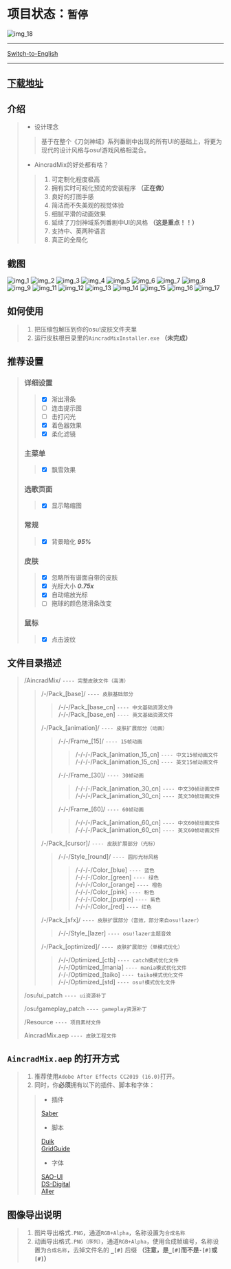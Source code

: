 # 项目状态：`暂停`

![img_18]

----

[Switch-to-English]

----

## [下载地址]

## 介绍

>- 设计理念  
>
>>基于在整个《刀剑神域》系列番剧中出现的所有UI的基础上，将更为现代的设计风格与osu!游戏风格相混合。  
>
>- AincradMix的好处都有啥？  
>
>>1. 可定制化程度极高
>>2. 拥有实时可视化预览的安装程序 **（正在做）**
>>3. 良好的打图手感
>>4. 简洁而不失美观的视觉体验
>>5. 细腻平滑的动画效果  
>>6. 延续了刀剑神域系列番剧中UI的风格 **（这是重点！！）**
>>7. 支持中、英两种语言
>>8. 真正的全局化

## 截图

![img_1]
![img_2]
![img_3]
![img_4]
![img_5]
![img_6]
![img_7]
![img_8]
![img_9]
![img_11]
![img_12]
![img_13]
![img_14]
![img_15]
![img_16]
![img_17]

## 如何使用

>1. 把压缩包解压到你的osu!皮肤文件夹里
>2. 运行皮肤根目录里的`AincradMixInstaller.exe` **（未完成）**

## 推荐设置

>### 详细设置
>
>>- [x] 渐出滑条
>>- [ ] 连击提示图
>>- [ ] 击打闪光
>>- [x] 着色器效果
>>- [x] 柔化滤镜
>
>### 主菜单
>
>>- [x] 飘雪效果
>
>### 选歌页面
>
>>- [x] 显示略缩图
>
>### 常规
>
>>- [x] 背景暗化 ***95%***
>
>### 皮肤
>
>>- [x] 忽略所有谱面自带的皮肤
>>- [x] 光标大小 ***0.75x***
>>- [x] 自动缩放光标
>>- [ ] 拖球的颜色随滑条改变
>
>### 鼠标
>
>>- [x] 点击波纹

## 文件目录描述

>/AincradMix/ `---- 完整皮肤文件（高清）`
>>/-/Pack_[base]/ `---- 皮肤基础部分`  
>>>/-/-/Pack_[base_cn] `---- 中文基础资源文件`  
>>>/-/-/Pack_[base_en] `---- 英文基础资源文件`  
>>
>>/-/Pack_[animation]/ `---- 皮肤扩展部分（动画）`  
>>>/-/-/Frame_[15]/  `---- 15帧动画`  
>>>>/-/-/-/Pack_[animation_15_cn] `---- 中文15帧动画文件`  
>>>>/-/-/-/Pack_[animation_15_cn] `---- 英文15帧动画文件`  
>>>
>>>/-/-/Frame_[30]/  `---- 30帧动画`  
>>>>/-/-/-/Pack_[animation_30_cn] `---- 中文30帧动画文件`  
>>>>/-/-/-/Pack_[animation_30_cn] `---- 英文30帧动画文件`  
>>>
>>>/-/-/Frame_[60]/  `---- 60帧动画`  
>>>>/-/-/-/Pack_[animation_60_cn] `---- 中文60帧动画文件`  
>>>>/-/-/-/Pack_[animation_60_cn] `---- 英文60帧动画文件`  
>>
>>/-/Pack_[cursor]/ `---- 皮肤扩展部分（光标）`  
>>>/-/-/Style_[round]/ `---- 圆形光标风格`  
>>>>/-/-/-/Color_[blue] `---- 蓝色`  
>>>>/-/-/-/Color_[green] `---- 绿色`  
>>>>/-/-/-/Color_[orange] `---- 橙色`  
>>>>/-/-/-/Color_[pink] `---- 粉色`  
>>>>/-/-/-/Color_[purple] `---- 紫色`  
>>>>/-/-/-/Color_[red] `---- 红色`  
>>
>>/-/Pack_[sfx]/ `---- 皮肤扩展部分（音效，部分来自osu!lazer）`  
>>>/-/-/Style_[lazer] `---- osu!lazer主题音效`  
>>
>>/-/Pack_[optimized]/ `---- 皮肤扩展部分（单模式优化）`  
>>>/-/-/Optimized_[ctb] `---- catch模式优化文件`  
>>>/-/-/Optimized_[mania] `---- mania模式优化文件`  
>>>/-/-/Optimized_[taiko] `---- taiko模式优化文件`  
>>>/-/-/Optimized_[std] `---- osu!模式优化文件`  
>
>/osu!ui_patch `---- ui资源补丁`  
>
>/osu!gameplay_patch `---- gameplay资源补丁`  
>
>/Resource `---- 项目素材文件`  
>
>AincradMix.aep `---- 皮肤工程文件`

## `AincradMix.aep` 的打开方式

> 1. 推荐使用`Adobe After Effects CC2019 (16.0)`打开。
> 2. 同时，你**必须**拥有以下的插件、脚本和字体：
>
>>- 插件
>>
>>[Saber]  
>>
>>- 脚本
>>
>>[Duik]  
>>[GridGuide]  
>>
>>- 字体
>>
>>[SAO-UI]  
>>[DS-Digital]  
>>[Aller]  

## 图像导出说明

> 1. 图片导出格式`.PNG`，通道`RGB+Alpha`，名称设置为`合成名称`  
> 2. 动画导出格式`.PNG（序列）`，通道`RGB+Alpha`，使用合成帧编号，名称设置为`合成名称`，去掉文件名的 **`_[#]`** 后缀 **（注意，是`_[#]`而不是`-[#]`或`[#]`）**  

<!-- 链接索引 -->
[img_1]:https://raw.githubusercontent.com/Sendevia/sendevia.github.io/master/img/AincradMix.png
[img_2]:https://raw.githubusercontent.com/Sendevia/sendevia.github.io/master/img/screenshots/menu_1.jpg
[img_3]:https://raw.githubusercontent.com/Sendevia/sendevia.github.io/master/img/screenshots/menu_2.jpg
[img_4]:https://raw.githubusercontent.com/Sendevia/sendevia.github.io/master/img/screenshots/menu_3.jpg
[img_5]:https://raw.githubusercontent.com/Sendevia/sendevia.github.io/master/img/screenshots/menu_4.jpg
[img_6]:https://raw.githubusercontent.com/Sendevia/sendevia.github.io/master/img/screenshots/score.jpg
[img_7]:https://raw.githubusercontent.com/Sendevia/sendevia.github.io/master/img/screenshots/editor_1.jpg
[img_8]:https://raw.githubusercontent.com/Sendevia/sendevia.github.io/master/img/screenshots/editor_2.jpg
[img_9]:https://raw.githubusercontent.com/Sendevia/sendevia.github.io/master/img/screenshots/std_1.jpg
[img_10]:https://raw.githubusercontent.com/Sendevia/sendevia.github.io/master/img/screenshots/std_2.jpg
[img_11]:https://raw.githubusercontent.com/Sendevia/sendevia.github.io/master/img/screenshots/std_3.jpg
[img_12]:https://raw.githubusercontent.com/Sendevia/sendevia.github.io/master/img/screenshots/mania_1.png
[img_13]:https://raw.githubusercontent.com/Sendevia/sendevia.github.io/master/img/screenshots/mania_2.png
[img_14]:https://raw.githubusercontent.com/Sendevia/sendevia.github.io/master/img/screenshots/taiko_1.png
[img_15]:https://raw.githubusercontent.com/Sendevia/sendevia.github.io/master/img/screenshots/taiko_2.png
[img_16]:https://raw.githubusercontent.com/Sendevia/sendevia.github.io/master/img/screenshots/ctb_1.png
[img_17]:https://raw.githubusercontent.com/Sendevia/sendevia.github.io/master/img/screenshots/ctb_2.png
[img_18]:https://raw.githubusercontent.com/Sendevia/sendevia.github.io/master/img/title_big.png
[Switch-to-English]:https://github.com/Sendevia/AincradMix/blob/master/README_EN.md
[下载地址]:https://github.com/Sendevia/AincradMix/releases
[Saber]:https://www.videocopilot.net/blog/2016/03/new-plug-in-saber-now-available-100-free/
[Duik]:https://rainboxprod.coop/en/tools/duik/duik-download/
[GridGuide]:https://aescripts.com/gridguide-for-after-effects/
[SAO-UI]:https://fontmeme.com/fonts/sao-ui-font/
[DS-Digital]:https://fontmeme.com/fonts/ds-digital-font/
[Aller]:https://fontmeme.com/fonts/aller-font/
